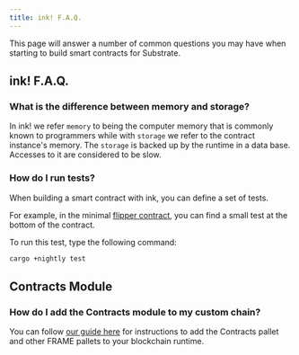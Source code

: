 ```yaml
---
title: ink! F.A.Q.
---
```


This page will answer a number of common questions you may have when starting to build smart
contracts for Substrate.

## ink! F.A.Q.

### What is the difference between memory and storage?

In ink! we refer `memory` to being the computer memory that is commonly known to programmers while
with `storage` we refer to the contract instance's memory. The `storage` is backed up by the runtime
in a data base. Accesses to it are considered to be slow.

### How do I run tests?

When building a smart contract with ink, you can define a set of tests.

For example, in the minimal
[flipper contract](https://github.com/paritytech/ink/blob/master/examples/flipper/lib.rs),
you can find a small test at the bottom of the contract.

To run this test, type the following command:

```bash
cargo +nightly test
```

## Contracts Module

### How do I add the Contracts module to my custom chain?

You can follow
[our guide here](../../tutorials/add-contracts-pallet) for instructions to add the Contracts pallet
and other FRAME pallets to your blockchain runtime.
